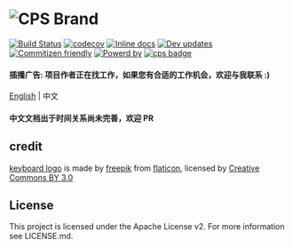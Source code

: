 
![CPS Brand](https://github.com/mydearxym/mastani_server/blob/dev/docs/snapshots/cps_logo_md.png)
=========
[![Build Status](https://travis-ci.org/coderplanets/coderplanets_server.svg?branch=dev)](https://travis-ci.org/coderplanets/coderplanets_server)
[![codecov](https://codecov.io/gh/coderplanets/coderplanets_server/branch/dev/graph/badge.svg)](https://codecov.io/gh/coderplanets/coderplanets_server)
[![Inline docs](http://inch-ci.org/github/coderplanets/coderplanets_server.svg)](http://inch-ci.org/github/coderplanets/coderplanets_server)
[![Dev updates](https://badgen.net/badge/Dependabot/enabled/cyan)](https://dependabot.com/elixir.html)
[![Commitizen friendly](https://img.shields.io/badge/commitizen-friendly-brightgreen.svg)](https://conventionalcommits.org/)
[![Powerd by](https://badgen.now.sh/badge/mastani/powered/a871c1)](https://github.com/mastani-stack)
[![cps badge](https://badgen.net/badge/join%20community/on%20coderplanets/9cb77b)](https://github.com/coderplanets/coderplanets_server)

#### 插播广告: 项目作者正在找工作，如果您有合适的工作机会，欢迎与我联系 :)

[English](https://github.com/coderplanets/coderplanets_server) | 中文


#### 中文文档出于时间关系尚未完善，欢迎 PR


## credit 

[keyboard logo](https://www.flaticon.com/free-icon/keyboard_211884#term=keyboard&page=8&position=88) is made by
[freepik](https://www.flaticon.com/authors/freepik) from
[flaticon](https://www.flaticon.com), licensed by [Creative Commons BY 3.0](http://creativecommons.org/licenses/by/3.0)

## License

This project is licensed under the Apache License v2. For more information see LICENSE.md.
